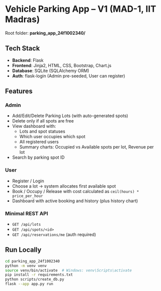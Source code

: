 # Vehicle Parking App – V1 (MAD-1, IIT Madras)
Root folder: **parking_app_24f1002340/**

## Tech Stack
- **Backend**: Flask
- **Frontend**: Jinja2, HTML, CSS, Bootstrap, Chart.js
- **Database**: SQLite (SQLAlchemy ORM)
- **Auth**: flask-login (Admin pre-seeded, User can register)

## Features
### Admin
- Add/Edit/Delete Parking Lots (with auto-generated spots)
- Delete only if all spots are free
- View dashboard with:
  - Lots and spot statuses
  - Which user occupies which spot
  - All registered users
  - Summary charts: Occupied vs Available spots per lot, Revenue per lot
- Search by parking spot ID

### User
- Register / Login
- Choose a lot → system allocates first available spot
- Book / Occupy / Release with cost calculated as `ceil(hours) * price_per_hour`
- Dashboard with active booking and history (plus history chart)

### Minimal REST API
- `GET /api/lots`
- `GET /api/spots/<id>`
- `GET /api/reservations/me` (auth required)

## Run Locally

```bash
cd parking_app_24f1002340
python -m venv venv
source venv/bin/activate  # Windows: venv\Scripts\activate
pip install -r requirements.txt
python scripts/create_db.py
flask --app app.py run
